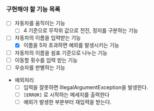 ### 구현해야 할 기능 목록

- [ ] 자동차를 움직이는 기능
  - [ ] 4 기준으로 무작위 값으로 전진, 정지를 구분하는 기능 
- [ ] 자동차의 이름을 입력받는 기능
  - [x] 이름을 5자 초과하면 예외를 발생시키는 기능
- [ ] 자동차의 이름을 쉼표 기준으로 나누는 기능
- [ ] 이동할 횟수를 입력 받는 기능
- [ ] 우승자를 판별하는 기능
- 예외처리
  - [ ] 입력을 잘못하면 IllegalArgumentException을 발생한다.
  - [ ] `[ERROR]` 로 시작하는 메세지를 출력한다
  - [ ] 예외가 발생한 부분부터 재입력을 받는다.